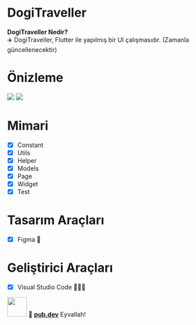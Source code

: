 # DogiTraveller

<b>DogiTraveller Nedir?</b>
<br>
✈️  DogiTraveller, Flutter ile yapılmış bir UI çalışmasıdır.
(Zamanla güncellenecektir)


# Önizleme
![](https://imgyukle.com/f/2022/06/29/Ving46.png)
![](https://imgyukle.com/f/2022/06/29/Vincmx.png)

# Mimari

- [x] Constant
- [x] Utils
- [x] Helper
- [x] Models
- [x] Page
- [x] Widget
- [x] Test

# Tasarım Araçları

- [x] Figma 🎨
</a>



# Geliştirici Araçları

- [x] Visual Studio Code 👨🏼‍💻

<img  width="45px" heigth="45px" src="https://media4.giphy.com/media/EOpZ7XsVfTN2E/giphy.gif" />
💙 <a href="https://pub.dev/" target="_blank"><b>pub.dev</b></a> Eyvallah!
